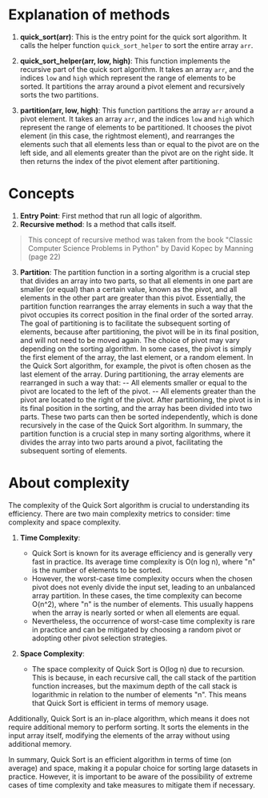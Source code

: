 # Explanation of methods

1.  **quick_sort(arr)**: This is the entry point for the quick sort algorithm. It calls the helper function `quick_sort_helper` to sort the entire array `arr`.
    
2.  **quick_sort_helper(arr, low, high)**: This function implements the recursive part of the quick sort algorithm. It takes an array `arr`, and the indices `low` and `high` which represent the range of elements to be sorted. It partitions the array around a pivot element and recursively sorts the two partitions.
    
3.  **partition(arr, low, high)**: This function partitions the array `arr` around a pivot element. It takes an array `arr`, and the indices `low` and `high` which represent the range of elements to be partitioned. It chooses the pivot element (in this case, the rightmost element), and rearranges the elements such that all elements less than or equal to the pivot are on the left side, and all elements greater than the pivot are on the right side. It then returns the index of the pivot element after partitioning.

# Concepts
1. **Entry Point**: First method that run all logic of algorithm.
2. **Recursive method**: Is a method that calls itself. 

> This concept of recursive method was taken from the book "Classic Computer Science Problems in Python" by David Kopec by Manning (page 22)

3. **Partition**: The partition function in a sorting algorithm is a crucial step that divides an array into two parts, so that all elements in one part are smaller (or equal) than a certain value, known as the pivot, and all elements in the other part are greater than this pivot. Essentially, the partition function rearranges the array elements in such a way that the pivot occupies its correct position in the final order of the sorted array.
The goal of partitioning is to facilitate the subsequent sorting of elements, because after partitioning, the pivot will be in its final position, and will not need to be moved again.
The choice of pivot may vary depending on the sorting algorithm. In some cases, the pivot is simply the first element of the array, the last element, or a random element. In the Quick Sort algorithm, for example, the pivot is often chosen as the last element of the array.
During partitioning, the array elements are rearranged in such a way that:
--   All elements smaller or equal to the pivot are located to the left of the pivot.
--   All elements greater than the pivot are located to the right of the pivot.
After partitioning, the pivot is in its final position in the sorting, and the array has been divided into two parts. These two parts can then be sorted independently, which is done recursively in the case of the Quick Sort algorithm.
In summary, the partition function is a crucial step in many sorting algorithms, where it divides the array into two parts around a pivot, facilitating the subsequent sorting of elements.

# About complexity
The complexity of the Quick Sort algorithm is crucial to understanding its efficiency. There are two main complexity metrics to consider: time complexity and space complexity.

1.  **Time Complexity**:
    
    -   Quick Sort is known for its average efficiency and is generally very fast in practice. Its average time complexity is O(n log n), where "n" is the number of elements to be sorted.
    -   However, the worst-case time complexity occurs when the chosen pivot does not evenly divide the input set, leading to an unbalanced array partition. In these cases, the time complexity can become O(n^2), where "n" is the number of elements. This usually happens when the array is nearly sorted or when all elements are equal.
    -   Nevertheless, the occurrence of worst-case time complexity is rare in practice and can be mitigated by choosing a random pivot or adopting other pivot selection strategies.
2.  **Space Complexity**:
    
    -   The space complexity of Quick Sort is O(log n) due to recursion. This is because, in each recursive call, the call stack of the partition function increases, but the maximum depth of the call stack is logarithmic in relation to the number of elements "n". This means that Quick Sort is efficient in terms of memory usage.

Additionally, Quick Sort is an in-place algorithm, which means it does not require additional memory to perform sorting. It sorts the elements in the input array itself, modifying the elements of the array without using additional memory.

In summary, Quick Sort is an efficient algorithm in terms of time (on average) and space, making it a popular choice for sorting large datasets in practice. However, it is important to be aware of the possibility of extreme cases of time complexity and take measures to mitigate them if necessary.
